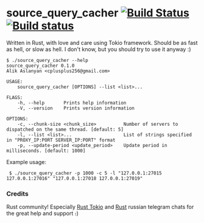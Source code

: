# source_query_cacher [![Build Status](https://travis-ci.org/In-line/source_query_cacher.svg?branch=master)](https://travis-ci.org/In-line/source_query_cacher) [![Build status](https://ci.appveyor.com/api/projects/status/090sue7e0hyspsk6/branch/master?svg=true)](https://ci.appveyor.com/project/In-line/source-query-cacher/branch/master)

Written in Rust, with love and care using Tokio framework. Should be as fast as hell, or slow as hell. I don't know, but you should try to use it anyway :)
```
$ ./source_query_cacher --help
source_query_cacher 0.1.0
Alik Aslanyan <cplusplus256@gmail.com>

USAGE:
    source_query_cacher [OPTIONS] --list <list>...

FLAGS:
    -h, --help       Prints help information
    -V, --version    Prints version information

OPTIONS:
    -c, --chunk-size <chunk_size>          Number of servers to dispatched on the same thread. [default: 5]
    -l, --list <list>...                   List of strings specified in "PROXY_IP:PORT SERVER_IP:PORT" format
    -p, --update-period <update_period>    Update period in milliseconds. [default: 1000]

```

Example usage:
```
 $ ./source_query_cacher -p 1000 -c 5 -l "127.0.0.1:27015 127.0.0.1:27016" "127.0.0.1:27018 127.0.0.1:27019"
```

### Credits

Rust community! Especially [Rust Tokio](https://t.me/tokio_rust) and [Rust](https://t.me/rustlang_ru) russian telegram chats for the great help and support ։)
